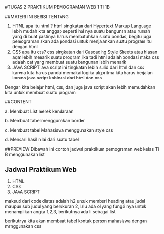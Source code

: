  #TUGAS 2
PRAKTIKUM PEMOGRAMAN WEB 1
TI 1B

##MATERI INI BERISI TENTANG 
1. HTML
   apa itu html ? html singkatan dari Hypertext Markup Language
   lebih mudah kita anggap seperti hal nya suatu bangunan atau rumah yang di buat
   pastinya harus membutuhkan suatu pondas, begitu juga pemograman akan ada pondasi
   untuk menjalankan suatu program itu dengan html 
2. CSS
   apa itu css? css singkatan dari Cascading Style Sheets atau hiasan agar lebih menarik
   suatu program jika tadi html adalah pondasi maka css adalah cat yang membuat suatu
   bangunan lebih menarik 
3. JAVA SCRIPT
   java script ini tingkatan lebih sulid dari html dan css karena kita harus pandai memakai logika
   algoritma kita harus berjalan karena java script kobinasi dari html dan css
   
Dengan kita belajar html, css, dan juga java script akan lebih memudahkan kita untuk membuat suatu program

##CONTENT

a. Membuat List merek kendaraan

b. Membuat tabel menggunakan border

c. Membuat tabel Mahasiswa menggunakan style css

d. Mencari hasil nilai dari suatu tabel

##PREVIEW
Dibawah ini contoh jadwal praktikum pemograman web kelas Ti B menggunakan list

<!DOCTYPE html>
<html>
<body>

<h2>Jadwal Praktikum Web</h2>

<ol>
  <li>HTML</li>
  <li>CSS</li>
  <li>JAVA SCRIPT</li>
</ol>  

</body>
</html>

maksud dari code diatas adalah h2 untuk memberi heading atau judul maupun sub judul yang berukuran 2, lalu ada ol yang fungsi nya untuk menampilkan angka 1,2,3, berikutnya ada li sebagai list 

berikutnya kita akan membuat tabel kontak person mahasiswa dengan mrnggunakan css
<!DOCTYPE html>
<html lang="en">
    <head>
        <meta charset="UTF-8">
        <meta name="viewport" content="width=device-width,initial-scale=1.0">
        <title>Document</title>
        <style>
        #table2 {
            font-family: Arial, Arial, Helvetica, sans-serif;
            border-collapse: collapse;
            width: 50%;
            border: 3px solid green;
        }

        #table2 td, #table2 th{
          border: 2px solid green;
          padding: 6px;
        }
        #table2 tr:nth-child(even){background-color: beige;}

        #table2 tr:hover {background-color: greenyellow;}

        #table2 th{
            padding-top: 15px;
            padding-bottom: 15px;
            text-align: center;
            background-color:chartreuse;
            color: black;
        }
        </style>
        
<table id="table2" style="width:33%">
    <tr>
        <td Colspan = "2" Align = "Center" style="background-color:chartreuse;"><b>Kontak Mahasiswa</b></th>
    </tr>
    <td>Name</td>
    <td>No. Telp</td>
  </tr>
  <tr>
    <td>Ratna</td>
    <td>543.876</td>
  </tr>
  <tr>
    <td rowspan="2">Nayla</td>
    <td>555-1234</td>
  </tr>
  <tr>
    <td>555-8745</td>
  </tr>
  <td>Salma</td>
  <td rowspan="3"><img src="https://static-00.iconduck.com/assets.00/call-icon-2047x2048-1v137evf.png" width="100px" height="100px"></td>
  </tr>
    <td>Arsita</td>
  </tr>
</table>

pertama beri wadah atau tempat menyimpan id tabel dengan simbol pagar untuk di panggil nanti. lalu di style font, color, backgound color, width, dan juga border lalu id table td dan th untuk garis penyekat tabel di beri border dan padding

lalu pemberian hover yang membuat saat mouse ketika diarahkan kepada table makan table akan berwarna tanpa di klik dengan hover

lalu jika kita akan menggabungkan 2 kolom kita dapat menggunakan colspan lalu jika ingin menggabukan beberapa baris kolom maka menggunakan rowspan 

terakhir kita gunakan gambar dengan menggunakan img src lalu copy link gambar yang akan di gunakan

